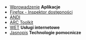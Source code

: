 - [Wprowadzenie](narzedzia/README.md)
**Aplikacje**
- [Firefox - Inspektor dostępności](narzedzia/firefox)
- [ANDI](narzedzia/andi)
- [ARC Toolkit](narzedzia/arc)
- [WET](narzedzia/wet)
**Usługi internetowe**
- [Jasnopis](narzedzia/jasnopis)
**Technologie pomocnicze**

